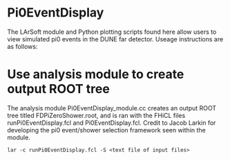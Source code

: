 # Pi0EventDisplay
The LArSoft module and Python plotting scripts found here allow users to view simulated pi0 events in the DUNE far detector.  Useage instructions are as follows:

# Use analysis module to create output ROOT tree
The analysis module Pi0EventDisplay_module.cc creates an output ROOT tree titled FDPiZeroShower.root, and is ran with the FHiCL files runPi0EventDisplay.fcl and Pi0EventDisplay.fcl.  Credit to Jacob Larkin for developing the pi0 event/shower selection framework seen within the module.

```
lar -c runPi0EventDisplay.fcl -S <text file of input files>
```
